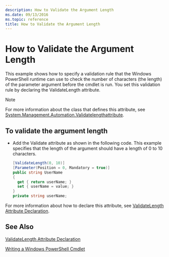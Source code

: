 ```yaml
---
description: How to Validate the Argument Length
ms.date: 09/13/2016
ms.topic: reference
title: How to Validate the Argument Length
---
```

# How to Validate the Argument Length

This example shows how to specify a validation rule that the Windows PowerShell runtime can use to check the number of characters (the length) of the parameter argument before the cmdlet is run. You set this validation rule by declaring the ValidateLength attribute.

> [!NOTE]
> For more information about the class that defines this attribute, see [System.Management.Automation.Validatelengthattribute](/dotnet/api/System.Management.Automation.ValidateLengthAttribute).

## To validate the argument length

- Add the Validate attribute as shown in the following code. This example specifies that the length of the argument should have a length of 0 to 10 characters.

    ```csharp
    [ValidateLength(0, 10)]
    [Parameter(Position = 0, Mandatory = true)]
    public string UserName
    {
      get { return userName; }
      set { userName = value; }
    }
    private string userName;
    ```

For more information about how to declare this attribute, see [ValidateLength Attribute Declaration](./validatelength-attribute-declaration.md).

## See Also

[ValidateLength Attribute Declaration](./validatelength-attribute-declaration.md)

[Writing a Windows PowerShell Cmdlet](./writing-a-windows-powershell-cmdlet.md)
